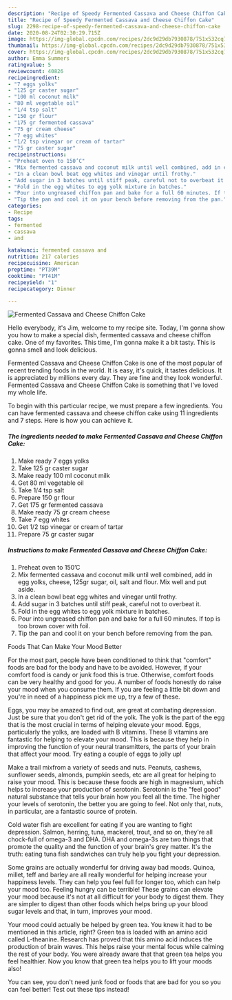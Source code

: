```yaml
---
description: "Recipe of Speedy Fermented Cassava and Cheese Chiffon Cake"
title: "Recipe of Speedy Fermented Cassava and Cheese Chiffon Cake"
slug: 2298-recipe-of-speedy-fermented-cassava-and-cheese-chiffon-cake
date: 2020-08-24T02:30:29.715Z
image: https://img-global.cpcdn.com/recipes/2dc9d29db7930878/751x532cq70/fermented-cassava-and-cheese-chiffon-cake-recipe-main-photo.jpg
thumbnail: https://img-global.cpcdn.com/recipes/2dc9d29db7930878/751x532cq70/fermented-cassava-and-cheese-chiffon-cake-recipe-main-photo.jpg
cover: https://img-global.cpcdn.com/recipes/2dc9d29db7930878/751x532cq70/fermented-cassava-and-cheese-chiffon-cake-recipe-main-photo.jpg
author: Emma Summers
ratingvalue: 5
reviewcount: 40826
recipeingredient:
- "7 eggs yolks"
- "125 gr caster sugar"
- "100 ml coconut milk"
- "80 ml vegetable oil"
- "1/4 tsp salt"
- "150 gr flour"
- "175 gr fermented cassava"
- "75 gr cream cheese"
- "7 egg whites"
- "1/2 tsp vinegar or cream of tartar"
- "75 gr caster sugar"
recipeinstructions:
- "Preheat oven to 150’C"
- "Mix fermented cassava and coconut milk until well combined, add in egg yolks, cheese, 125gr sugar, oil, salt and flour. Mix well and put aside."
- "In a clean bowl beat egg whites and vinegar until frothy."
- "Add sugar in 3 batches until stiff peak, careful not to overbeat it."
- "Fold in the egg whites to egg yolk mixture in batches."
- "Pour into ungreased chiffon pan and bake for a full 60 minutes. If top is too brown cover with foil."
- "Tip the pan and cool it on your bench before removing from the pan."
categories:
- Recipe
tags:
- fermented
- cassava
- and

katakunci: fermented cassava and 
nutrition: 217 calories
recipecuisine: American
preptime: "PT39M"
cooktime: "PT41M"
recipeyield: "1"
recipecategory: Dinner

---
```



![Fermented Cassava and Cheese Chiffon Cake](https://img-global.cpcdn.com/recipes/2dc9d29db7930878/751x532cq70/fermented-cassava-and-cheese-chiffon-cake-recipe-main-photo.jpg)

Hello everybody, it's Jim, welcome to my recipe site. Today, I'm gonna show you how to make a special dish, fermented cassava and cheese chiffon cake. One of my favorites. This time, I'm gonna make it a bit tasty. This is gonna smell and look delicious.



Fermented Cassava and Cheese Chiffon Cake is one of the most popular of recent trending foods in the world. It is easy, it's quick, it tastes delicious. It is appreciated by millions every day. They are fine and they look wonderful. Fermented Cassava and Cheese Chiffon Cake is something that I've loved my whole life.


To begin with this particular recipe, we must prepare a few ingredients. You can have fermented cassava and cheese chiffon cake using 11 ingredients and 7 steps. Here is how you can achieve it.

<!--inarticleads1-->

##### The ingredients needed to make Fermented Cassava and Cheese Chiffon Cake:

1. Make ready 7 eggs yolks
1. Take 125 gr caster sugar
1. Make ready 100 ml coconut milk
1. Get 80 ml vegetable oil
1. Take 1/4 tsp salt
1. Prepare 150 gr flour
1. Get 175 gr fermented cassava
1. Make ready 75 gr cream cheese
1. Take 7 egg whites
1. Get 1/2 tsp vinegar or cream of tartar
1. Prepare 75 gr caster sugar




<!--inarticleads2-->

##### Instructions to make Fermented Cassava and Cheese Chiffon Cake:

1. Preheat oven to 150’C
1. Mix fermented cassava and coconut milk until well combined, add in egg yolks, cheese, 125gr sugar, oil, salt and flour. Mix well and put aside.
1. In a clean bowl beat egg whites and vinegar until frothy.
1. Add sugar in 3 batches until stiff peak, careful not to overbeat it.
1. Fold in the egg whites to egg yolk mixture in batches.
1. Pour into ungreased chiffon pan and bake for a full 60 minutes. If top is too brown cover with foil.
1. Tip the pan and cool it on your bench before removing from the pan.




Foods That Can Make Your Mood Better


For the most part, people have been conditioned to think that "comfort" foods are bad for the body and have to be avoided. However, if your comfort food is candy or junk food this is true. Otherwise, comfort foods can be very healthy and good for you. A number of foods honestly do raise your mood when you consume them. If you are feeling a little bit down and you're in need of a happiness pick me up, try a few of these.

Eggs, you may be amazed to find out, are great at combating depression. Just be sure that you don't get rid of the yolk. The yolk is the part of the egg that is the most crucial in terms of helping elevate your mood. Eggs, particularly the yolks, are loaded with B vitamins. These B vitamins are fantastic for helping to elevate your mood. This is because they help in improving the function of your neural transmitters, the parts of your brain that affect your mood. Try eating a couple of eggs to jolly up!

Make a trail mixfrom a variety of seeds and nuts. Peanuts, cashews, sunflower seeds, almonds, pumpkin seeds, etc are all great for helping to raise your mood. This is because these foods are high in magnesium, which helps to increase your production of serotonin. Serotonin is the "feel good" natural substance that tells your brain how you feel all the time. The higher your levels of serotonin, the better you are going to feel. Not only that, nuts, in particular, are a fantastic source of protein.

Cold water fish are excellent for eating if you are wanting to fight depression. Salmon, herring, tuna, mackerel, trout, and so on, they're all chock-full of omega-3 and DHA. DHA and omega-3s are two things that promote the quality and the function of your brain's grey matter. It's the truth: eating tuna fish sandwiches can truly help you fight your depression. 

Some grains are actually wonderful for driving away bad moods. Quinoa, millet, teff and barley are all really wonderful for helping increase your happiness levels. They can help you feel full for longer too, which can help your mood too. Feeling hungry can be terrible! These grains can elevate your mood because it's not at all difficult for your body to digest them. They are simpler to digest than other foods which helps bring up your blood sugar levels and that, in turn, improves your mood.

Your mood could actually be helped by green tea. You knew it had to be mentioned in this article, right? Green tea is loaded with an amino acid called L-theanine. Research has proved that this amino acid induces the production of brain waves. This helps raise your mental focus while calming the rest of your body. You were already aware that that green tea helps you feel healthier. Now you know that green tea helps you to lift your moods also!

You can see, you don't need junk food or foods that are bad for you so you can feel better! Test out  these tips  instead!

